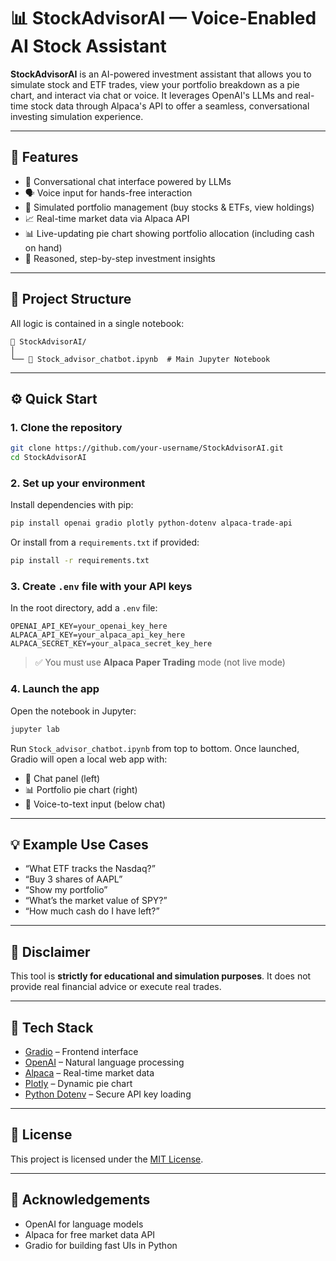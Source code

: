 # 📊 StockAdvisorAI — Voice-Enabled AI Stock Assistant

**StockAdvisorAI** is an AI-powered investment assistant that allows you to simulate stock and ETF trades, view your portfolio breakdown as a pie chart, and interact via chat or voice. It leverages OpenAI's LLMs and real-time stock data through Alpaca's API to offer a seamless, conversational investing simulation experience.

---

## 🚀 Features

- 💬 Conversational chat interface powered by LLMs
- 🗣️ Voice input for hands-free interaction
- 🛒 Simulated portfolio management (buy stocks & ETFs, view holdings)
- 📈 Real-time market data via Alpaca API
- 📊 Live-updating pie chart showing portfolio allocation (including cash on hand)
- 🧠 Reasoned, step-by-step investment insights

---

## 🧾 Project Structure

All logic is contained in a single notebook:

```
📁 StockAdvisorAI/
│
└── 📄 Stock_advisor_chatbot.ipynb  # Main Jupyter Notebook
```

---

## ⚙️ Quick Start

### 1. Clone the repository

```bash
git clone https://github.com/your-username/StockAdvisorAI.git
cd StockAdvisorAI
```

### 2. Set up your environment

Install dependencies with pip:

```bash
pip install openai gradio plotly python-dotenv alpaca-trade-api
```

Or install from a `requirements.txt` if provided:

```bash
pip install -r requirements.txt
```

### 3. Create `.env` file with your API keys

In the root directory, add a `.env` file:

```env
OPENAI_API_KEY=your_openai_key_here
ALPACA_API_KEY=your_alpaca_api_key_here
ALPACA_SECRET_KEY=your_alpaca_secret_key_here
```

> ✅ You must use **Alpaca Paper Trading** mode (not live mode)

### 4. Launch the app

Open the notebook in Jupyter:

```bash
jupyter lab
```

Run `Stock_advisor_chatbot.ipynb` from top to bottom. Once launched, Gradio will open a local web app with:

- 💬 Chat panel (left)
- 📊 Portfolio pie chart (right)
- 🎤 Voice-to-text input (below chat)

---

## 💡 Example Use Cases

- “What ETF tracks the Nasdaq?”
- “Buy 3 shares of AAPL”
- “Show my portfolio”
- “What’s the market value of SPY?”
- “How much cash do I have left?”

---

## 🔐 Disclaimer

This tool is **strictly for educational and simulation purposes**. It does not provide real financial advice or execute real trades.

---

## 📌 Tech Stack

- [Gradio](https://gradio.app/) – Frontend interface
- [OpenAI](https://openai.com/) – Natural language processing
- [Alpaca](https://alpaca.markets/) – Real-time market data
- [Plotly](https://plotly.com/python/pie-charts/) – Dynamic pie chart
- [Python Dotenv](https://pypi.org/project/python-dotenv/) – Secure API key loading

---

## 📝 License

This project is licensed under the [MIT License](LICENSE).

---

## 🙌 Acknowledgements

- OpenAI for language models
- Alpaca for free market data API
- Gradio for building fast UIs in Python
